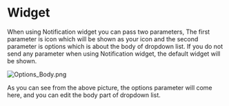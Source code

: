 # Widget
When using Notification widget you can pass two parameters, The first parameter is icon which will be shown as your icon and the second parameter is options which is about the body of 
dropdown list. If you do not send any parameter when using Notification widget, the default widget will be shown.

![Options_Body.png](..%2F..%2F..%2F..%2F..%2F..%2F..%2F..%2FOptions_Body.png)

As you can see from the above picture, the options parameter will come here, and you can edit the body part of
dropdown list.